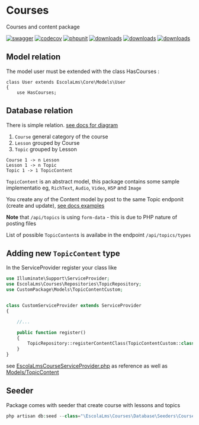 # Courses

Courses and content package

[![swagger](https://img.shields.io/badge/documentation-swagger-green)](https://escolalms.github.io/Courses/)
[![codecov](https://codecov.io/gh/EscolaLMS/Courses/branch/main/graph/badge.svg?token=NRAN4R8AGZ)](https://codecov.io/gh/EscolaLMS/Courses)
[![phpunit](https://github.com/EscolaLMS/Courses/actions/workflows/test.yml/badge.svg)](https://github.com/EscolaLMS/Courses/actions/workflows/test.yml)
[![downloads](https://img.shields.io/packagist/dt/escolalms/courses)](https://packagist.org/packages/escolalms/courses)
[![downloads](https://img.shields.io/packagist/v/escolalms/courses)](https://packagist.org/packages/escolalms/courses)
[![downloads](https://img.shields.io/packagist/l/escolalms/courses)](https://packagist.org/packages/escolalms/courses)

## Model relation

The model user must be extended with the class HasCourses :
```
class User extends EscolaLms\Core\Models\User
{
    use HasCourses;
```

## Database relation

There is simple relation. [see docs for diagram](doc)

1. `Course` general category of the course
2. `Lesson` grouped by Course
3. `Topic` grouped by Lesson

```
Course 1 -> n Lesson
Lesson 1 -> n Topic
Topic 1 -> 1 TopicContent
```

`TopicContent` is an abstract model, this package contains some sample implementatio eg, `RichText`, `Audio`, `Video`, `H5P` and `Image`

You create any of the Content model by post to the same Topic endponit (create and update), [see docs examples](doc)

**Note** that `/api/topics` is using `form-data` - this is due to PHP nature of posting files

List of possible `TopicContent`s is availabe in the endpoint `/api/topics/types`

## Adding new `TopicContent` type

In the ServiceProvider register your class like

```php
use Illuminate\Support\ServiceProvider;
use EscolaLms\Courses\Repositories\TopicRepository;
use CustomPackage\Models\TopicContentCustom;


class CustomServiceProvider extends ServiceProvider
{

    //...

    public function register()
    {
        TopicRepository::registerContentClass(TopicContentCustom::class);
    }
}
```

see [EscolaLmsCourseServiceProvider.php](src/EscolaLmsCourseServiceProvider.php) as reference as well as [Models/TopicContent](package2/src/Models/TopicContent)

## Seeder 

Package comes with seeder that create course with lessons and topics 

```php
php artisan db:seed --class="\EscolaLms\Courses\Database\Seeders\CoursesSeeder"
```

